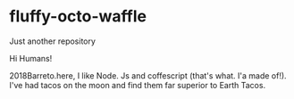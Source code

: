 # fluffy-octo-waffle
Just another repository


Hi Humans!

2018Barreto.here, I like Node. Js and coffescript (that's what. I'a made of!).
I've had tacos on the moon and find them far superior to Earth Tacos.
